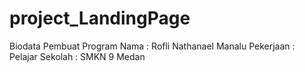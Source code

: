 # project_LandingPage


Biodata Pembuat Program
Nama      : Rofli Nathanael Manalu
Pekerjaan : Pelajar
Sekolah   : SMKN 9 Medan
